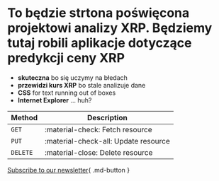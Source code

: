 
# To będzie strtona poświęcona projektowi analizy XRP. Będziemy tutaj robili aplikacje dotyczące predykcji ceny XRP


<div class="grid cards" markdown>

- **skuteczna** bo się uczymy na błedach
- **przewidzi kurs XRP** bo stale analizuje dane 
- __CSS__ for text running out of boxes
- __Internet Explorer__ ... huh?

</div>

| Method      | Description                          |
| ----------- | ------------------------------------ |
| `GET`       | :material-check:     Fetch resource  |
| `PUT`       | :material-check-all: Update resource |
| `DELETE`    | :material-close:     Delete resource |


[Subscribe to our newsletter](https:/google.com){ .md-button }
